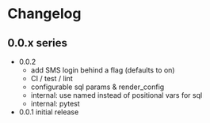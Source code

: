 # Changelog

## 0.0.x series

* 0.0.2
  - add SMS login behind a flag (defaults to on)
  - CI / test / lint
  - configurable sql params & render\_config
  - internal: use named instead of positional vars for sql
  - internal: pytest
* 0.0.1 initial release
